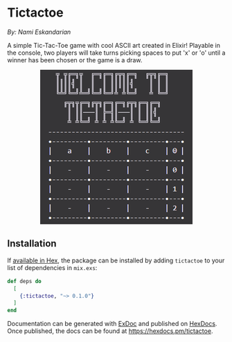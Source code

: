 # Tictactoe

_By: Nami Eskandarian_

A simple Tic-Tac-Toe game with cool ASCII art created in Elixir!
Playable in the console, two players will take turns picking spaces to put 'x' or 'o' until a winner has been chosen or the game is a draw.

<p align="center">
  <img src="./title.png" />
</p>

## Installation

If [available in Hex](https://hex.pm/docs/publish), the package can be installed
by adding `tictactoe` to your list of dependencies in `mix.exs`:

```elixir
def deps do
  [
    {:tictactoe, "~> 0.1.0"}
  ]
end
```

Documentation can be generated with [ExDoc](https://github.com/elixir-lang/ex_doc)
and published on [HexDocs](https://hexdocs.pm). Once published, the docs can
be found at <https://hexdocs.pm/tictactoe>.
